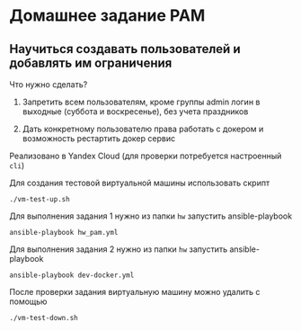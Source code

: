 # Домашнее задание PAM

## Научиться создавать пользователей и добавлять им ограничения

Что нужно сделать?

1. Запретить всем пользователям, кроме группы admin логин в выходные (суббота и воскресенье), без учета праздников

2. Дать конкретному пользователю права работать с докером и возможность рестартить докер сервис

Реализовано в Yandex Cloud (для проверки потребуется настроенный `cli`)

Для создания тестовой виртуальной машины использовать скрипт
```
./vm-test-up.sh
```

Для выполнения задания 1 нужно из папки `hw` запустить ansible-playbook
```
ansible-playbook hw_pam.yml
```

Для выполнения задания 2 нужно из папки `hw` запустить ansible-playbook
```
ansible-playbook dev-docker.yml
```

После проверки задания виртуальную машину можно удалить с помощью

```
./vm-test-down.sh
```